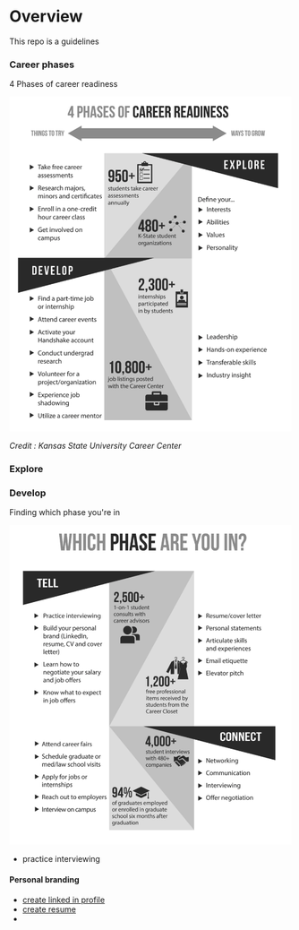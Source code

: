 # Overview

This repo is a guidelines 





### Career phases

4 Phases of career readiness

![](./docs//images/Screenshot%202024-01-25%20at%2014.20.05.png)

*Credit : Kansas State University Career Center*



### Explore 


### Develop



Finding which phase you're in


![](./docs//images/Screenshot%202024-01-25%20at%2014.28.03.png)

- practice interviewing

#### Personal branding

- [create linked in profile]()
- [create resume](./docs/personal-branding/resume/resume.md)
- 